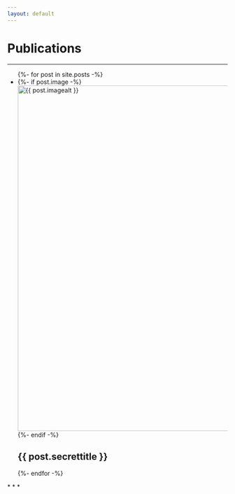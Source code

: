 ```yaml
---
layout: default
---
```

# Publications
* * *
<ul class="list-1">
  {%- for post in site.posts -%}
    <li>
      {%- if post.image -%}
        <a href="{{ post.url | relative_url }}">
          <img src="{{- post.image | relative_url -}}" 
               alt="{{ post.imagealt }}" 
               width="790"
               class="imageborder"
          >
        </a>
      {%- endif -%}
        <h2>{{ post.secrettitle }}</h2>
    </li>
  {%- endfor -%}
</ul>
* * *